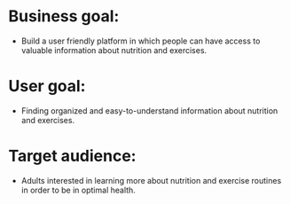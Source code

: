# Business goal:
- Build a user friendly platform in which people can have access to valuable information about nutrition and exercises.

# User goal:
- Finding organized and easy-to-understand information about nutrition and exercises.

# Target audience:
- Adults interested in learning more about nutrition and exercise routines in order to be in optimal health.